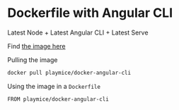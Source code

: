 # Dockerfile with Angular CLI

Latest Node + Latest Angular CLI + Latest Serve

Find [the image here](https://hub.docker.com/r/playmice/docker-angular-cli/)

Pulling the image

```bash
docker pull playmice/docker-angular-cli
```

Using the image in a `Dockerfile`

```bash
FROM playmice/docker-angular-cli
```
